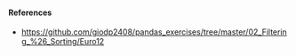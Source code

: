 #### References
* https://github.com/giodp2408/pandas_exercises/tree/master/02_Filtering_%26_Sorting/Euro12
